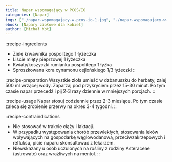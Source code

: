 ```yaml
---
title: Napar wspomagający w PCOS/IO
categories: [Napar]
imgs: ["./napar-wspomagajacy-w-pcos-io-1.jpg", "./napar-wspomagajacy-w-pcos-io-2.jpg"]
ebook: [Napary ziołowe dla kobiet]
author: [Michał Kot]
---
```


::recipe-ingredients
- Ziele krwawnika pospolitego 1 łyżeczka
- Liście mięty pieprzowej 1 łyżeczka
- Kwiaty/koszyczki rumianku pospolitego 1 łyżka
- Sproszkowana kora cynamonu cejlońskiego 1/3 łyżeczki
::

::recipe-preparation
Wszystkie zioła umieść w dzbanuszku do herbaty, zalej 500 ml wrzącej wody. Zaparzaj pod przykryciem przez 15-30 minut. Po tym czasie napar przecedź i pij 2-3 razy dziennie w mniejszych porcjach.
::

::recipe-usage
Napar stosuj codziennie przez 2-3 miesiące. Po tym czasie zaleca się zrobienie przerwy na okres 3-4 tygodni.
::

::recipe-contraindications
- Nie stosować w trakcie ciąży i laktacji.
- W przypadku występowania chorób przewlekłych, stosowania leków wpływających na gospodarkę węglowodanową, przeciwzakrzepowych i refluksu, picie naparu skonsultować z lekarzem.
- Niewskazany u osób uczulonych na rośliny z rodziny Asteraceae (astrowate) oraz wrażliwych na mentol.
::